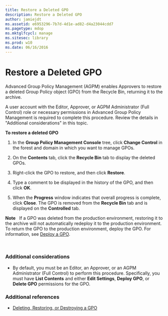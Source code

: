 ```yaml
---
title: Restore a Deleted GPO
description: Restore a Deleted GPO
author: jamiejdt
ms.assetid: e6953296-7b7d-4d1e-ad82-d4a23044cdd7
ms.pagetype: mdop
ms.mktglfcycl: manage
ms.sitesec: library
ms.prod: w10
ms.date: 06/16/2016
---
```



# Restore a Deleted GPO


Advanced Group Policy Management (AGPM) enables Approvers to restore a deleted Group Policy object (GPO) from the Recycle Bin, returning it to the archive.

A user account with the Editor, Approver, or AGPM Administrator (Full Control) role or necessary permissions in Advanced Group Policy Management is required to complete this procedure. Review the details in "Additional considerations" in this topic.

**To restore a deleted GPO**

1.  In the **Group Policy Management Console** tree, click **Change Control** in the forest and domain in which you want to manage GPOs.

2.  On the **Contents** tab, click the **Recycle Bin** tab to display the deleted GPOs.

3.  Right-click the GPO to restore, and then click **Restore**.

4.  Type a comment to be displayed in the history of the GPO, and then click **OK**.

5.  When the **Progress** window indicates that overall progress is complete, click **Close**. The GPO is removed from the **Recycle Bin** tab and is displayed on the **Controlled** tab.

**Note**  
If a GPO was deleted from the production environment, restoring it to the archive will not automatically redeploy it to the production environment. To return the GPO to the production environment, deploy the GPO. For information, see [Deploy a GPO](deploy-a-gpo.md).

 

### Additional considerations

-   By default, you must be an Editor, an Approver, or an AGPM Administrator (Full Control) to perform this procedure. Specifically, you must have **List Contents** and either **Edit Settings**, **Deploy GPO**, or **Delete GPO** permissions for the GPO.

### Additional references

-   [Deleting, Restoring, or Destroying a GPO](deleting-restoring-or-destroying-a-gpo.md)

 

 





